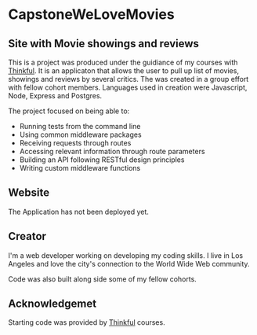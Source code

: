 # CapstoneWeLoveMovies

## Site with Movie showings and reviews

This is a project was produced under the guidiance of my courses with [Thinkful](thinkful.com). It is an applicaton that allows the user to pull up list of movies, showings and reviews by several critics. 
The was created in a group effort with fellow cohort members.
Languages used in creation were Javascript, Node, Express and Postgres. 

The project focused on being able to:
* Running tests from the command line
* Using common middleware packages
* Receiving requests through routes
* Accessing relevant information through route parameters
* Building an API following RESTful design principles
* Writing custom middleware functions

## Website
The Application has not been deployed yet.

## Creator
I'm a web developer working on developing my coding skills. I live in Los Angeles and love the city's connection to the World Wide Web community. 

Code was also built along side some of my fellow cohorts. 

## Acknowledgemet

Starting code was provided by [Thinkful](thinkful.com) courses.

